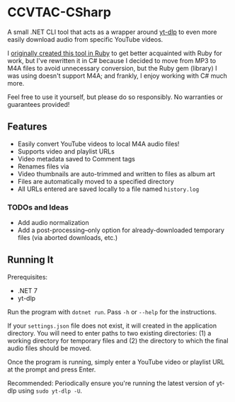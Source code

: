 # CCVTAC-CSharp

A small .NET CLI tool that acts as a wrapper around [yt-dlp](https://github.com/yt-dlp/yt-dlp) to even more easily download audio from specific YouTube videos.

I [originally created this tool in Ruby](https://github.com/codeconscious/youtube-audio-downloader-ruby) to get better acquainted with Ruby for work, but I've rewritten it in C# because I decided to move from MP3 to M4A files to avoid unnecessary conversion, but the Ruby gem (library) I was using doesn't support M4A; and frankly, I enjoy working with C# much more.

Feel free to use it yourself, but please do so responsibly. No warranties or guarantees provided!

## Features

- Easily convert YouTube videos to local M4A audio files!
- Supports video and playlist URLs
- Video metadata saved to Comment tags
- Renames files via 
- Video thumbnails are auto-trimmed and written to files as album art
- Files are automatically moved to a specified directory
- All URLs entered are saved locally to a file named `history.log`

### TODOs and Ideas

- Add audio normalization
- Add a post-processing–only option for already-downloaded temporary files (via aborted downloads, etc.)

## Running It

Prerequisites:

- .NET 7
- yt-dlp

Run the program with `dotnet run`. Pass `-h` or `--help` for the instructions.

If your `settings.json` file does not exist, it will created in the application directory. You will need to enter paths to two existing directories: (1) a working directory for temporary files and (2) the directory to which the final audio files should be moved.

Once the program is running, simply enter a YouTube video or playlist URL at the prompt and press Enter.

Recommended: Periodically ensure you're running the latest version of yt-dlp using `sudo yt-dlp -U`.
